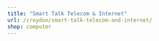 ```yaml
---
title: "Smart Talk Telecom & Internet"
url: /croydon/smart-talk-telecom-and-internet/
shop: computer
---
```


